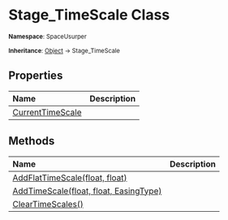 # Stage_TimeScale Class

<small>**Namespace**: SpaceUsurper</small>

<small>**Inheritance**: [Object](https://docs.microsoft.com/en-us/dotnet/api/system.object?view=netframework-4.5) → Stage_TimeScale</small>

## Properties

<div markdown="1" class="member-table">

| Name | Description |
| :--- | ----------- |
| [CurrentTimeScale](Stage_TimeScale/CurrentTimeScale.md) |  | 

</div>

## Methods

<div markdown="1" class="member-table">

| Name | Description |
| :--- | ----------- |
| [AddFlatTimeScale(float, float)](Stage_TimeScale/AddFlatTimeScale.md) |  | 
| [AddTimeScale(float, float, EasingType)](Stage_TimeScale/AddTimeScale.md) |  | 
| [ClearTimeScales()](Stage_TimeScale/ClearTimeScales.md) |  | 

</div>

